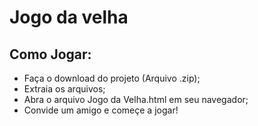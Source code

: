 # Jogo da velha

## Como Jogar:
- Faça o download do projeto (Arquivo .zip);
- Extraia os arquivos;
- Abra o arquivo Jogo da Velha.html em seu navegador;
- Convide um amigo e começe a jogar!
